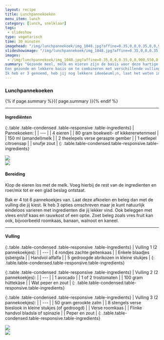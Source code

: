 ```yaml
---
layout: recipe
title: Lunchpannekoeken
menu_item: lunch
category: [lunch, snelklaar]
tags:
 - slideshow
type: vegetarisch
time: 30 minuten
imagehead: "/img/lunchpannekoek/img_1048.jpg?affine=0.35,0,0,0.35,0,0,900,450,0,100"
slideshowimage: "/img/lunchpannekoek/img_1048.jpg?affine=0.35,0,0,0.35,0,0,900,550,0,0"
images:
 - /img/lunchpannekoek/img_1048.jpg?affine=0.35,0,0,0.35,0,0,900,550,0,0
summary: "Gezonde meel, melk en eieren zijn de basis voor deze hartige pannekoeken.
Een gezonde en lekkere basis om te combineren met verschillende vullingen.
Ik heb er 3 genoemd, heb jij nog lekkere idee&euml;n, laat het weten in de reacties."
---
```


### Lunchpannekoeken

{% if page.summary %}{{ page.summary }}{% endif %}

---

#### Ingredi&euml;nten

{:.table .table-condensed .table-responsive .table-ingredients}
| Pannekoeken: |
| --- |
| 4 eieren |
| 80 gram boekweit- of kikkererwtenmeel |
| 150 ml (amandel)melk |
| 2 theelepels verse geraspte gember |
| 1 eetlepel citroensap |
| snufje zout |
{: .table.table-condensed.table-responsive.table-ingredients}

<div class="row">
    <div class="col col-sm-6">
        <img src="{{ site.image_uri_prefix }}/img/lunchpannekoek/img_0973.jpg?width=700"/>
    </div>
    <div class="col col-sm-6">
        <img src="{{ site.image_uri_prefix }}/img/lunchpannekoek/img_0977.jpg?width=700"/>
    </div>
</div>

#### Bereiding

Klop de eieren los met de melk. Voeg hierbij de rest van de ingredienten en roer/mix tot er een glad beslag ontstaat.

Bak er 4 tot 6 pannekoekjes van. Laat deze afkoelen en beleg dan met de vulling die jij kiest. Ik heb 3 opties omschreven maar je kunt natuurlijk eindeloos varieren met ingredienten die jij lekker vind. Ook beleggen met vlees en/of kaas en rauwkost of een optie. Zoet beleg zoals vres fruit kan ook, bijvoorbeeld roomkaas, banaan, walnoot en kaneel.

---

#### Vulling

{:.table .table-condensed .table-responsive .table-ingredients}
| Vulling 1 (2 pannekoekjes): |
| --- |
| 4 rondjes zachte geitenkaas |
| Enkele blaadjes ijsbergsla |
| Handvol alfalfa |
| 5 gedroogde abrikozen in kleine stukjes |
{: .table.table-condensed.table-responsive.table-ingredients}

{:.table .table-condensed .table-responsive .table-ingredients}
| Vulling 2 (2 pannekoekjes): |
| --- |
| 1 avocado |
| 1 of 2 trostomaten |
| 100 gram h&uuml;ttek&auml;se |
| Wat peper en zout |
{: .table.table-condensed.table-responsive.table-ingredients}

{:.table .table-condensed .table-responsive .table-ingredients}
| Vulling 3 (2 pannekoekjes): |
| --- |
| 50 gram gerookte zalm |
| 8 stengels verse bieslook in kleine stukjes (of gedroogd) |
| Verse roomkaas |
| Flinke handvol bladsla of spinazie |
| Peper en zout |
{: .table.table-condensed.table-responsive.table-ingredients}

<div class="row">
    <div class="col col-sm-6">
        <img src="{{ site.image_uri_prefix }}/img/lunchpannekoek/img_0982.jpg?width=700"/>
    </div>
    <div class="col col-sm-6">
        <img src="{{ site.image_uri_prefix }}/img/lunchpannekoek/img_1046.jpg?width=700"/>
    </div>
</div>


